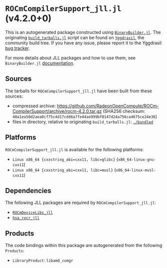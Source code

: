 # `ROCmCompilerSupport_jll.jl` (v4.2.0+0)

This is an autogenerated package constructed using [`BinaryBuilder.jl`](https://github.com/JuliaPackaging/BinaryBuilder.jl). The originating [`build_tarballs.jl`](https://github.com/JuliaPackaging/Yggdrasil/blob/7ddcfe2a9bfeb531727a9df54c5c6fb48fe2f4d0/R/ROCmCompilerSupport/build_tarballs.jl) script can be found on [`Yggdrasil`](https://github.com/JuliaPackaging/Yggdrasil/), the community build tree.  If you have any issue, please report it to the Yggdrasil [bug tracker](https://github.com/JuliaPackaging/Yggdrasil/issues).

For more details about JLL packages and how to use them, see `BinaryBuilder.jl` [documentation](https://juliapackaging.github.io/BinaryBuilder.jl/dev/jll/).

## Sources

The tarballs for `ROCmCompilerSupport_jll.jl` have been built from these sources:

* compressed archive: https://github.com/RadeonOpenCompute/ROCm-CompilerSupport/archive/rocm-4.2.0.tar.gz (SHA256 checksum: `40a1ea50d2aea0cf75c4d17cdd6a7fe44ae999bf0147d24a756ca4675ce24e36`)
* files in directory, relative to originating `build_tarballs.jl`: [`./bundled`](https://github.com/JuliaPackaging/Yggdrasil/tree/7ddcfe2a9bfeb531727a9df54c5c6fb48fe2f4d0/R/ROCmCompilerSupport/bundled)

## Platforms

`ROCmCompilerSupport_jll.jl` is available for the following platforms:

* `Linux x86_64 {cxxstring_abi=cxx11, libc=glibc}` (`x86_64-linux-gnu-cxx11`)
* `Linux x86_64 {cxxstring_abi=cxx11, libc=musl}` (`x86_64-linux-musl-cxx11`)

## Dependencies

The following JLL packages are required by `ROCmCompilerSupport_jll.jl`:

* [`ROCmDeviceLibs_jll`](https://github.com/JuliaBinaryWrappers/ROCmDeviceLibs_jll.jl)
* [`hsa_rocr_jll`](https://github.com/JuliaBinaryWrappers/hsa_rocr_jll.jl)

## Products

The code bindings within this package are autogenerated from the following `Products`:

* `LibraryProduct`: `libamd_comgr`
